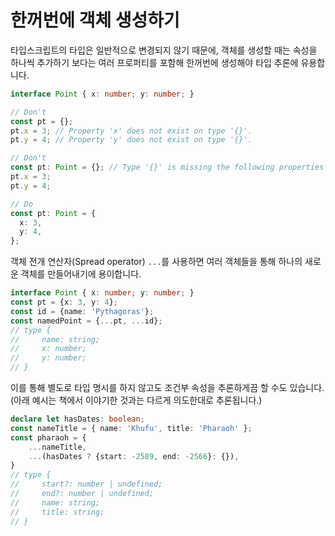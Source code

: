 # 한꺼번에 객체 생성하기

타입스크립트의 타입은 일반적으로 변경되지 않기 때문에, 객체를 생성할 때는 속성을 하나씩 추가하기 보다는 여러 프로퍼티를 포함해 한꺼번에 생성해야 타입 추론에 유용합니다.

```ts
interface Point { x: number; y: number; }

// Don't
const pt = {};
pt.x = 3; // Property 'x' does not exist on type '{}'.
pt.y = 4; // Property 'y' does not exist on type '{}'.

// Don't
const pt: Point = {}; // Type '{}' is missing the following properties from type 'Point': x, y
pt.x = 3;
pt.y = 4;

// Do
const pt: Point = {
  x: 3,
  y: 4,
};
```

객체 전개 연산자(Spread operator) `...`를 사용하면 여러 객체들을 통해 하나의 새로운 객체를 만들어내기에 용이합니다.

```ts
interface Point { x: number; y: number; }
const pt = {x: 3, y: 4};
const id = {name: 'Pythagoras'};
const namedPoint = {...pt, ...id};
// type {
//     name: string;
//     x: number;
//     y: number;
// }
```

이를 통해 별도로 타입 명시를 하지 않고도 조건부 속성을 추론하게끔 할 수도 있습니다.
(아래 예시는 책에서 이야기한 것과는 다르게 의도한대로 추론됩니다.)

```ts
declare let hasDates: boolean;
const nameTitle = { name: 'Khufu', title: 'Pharaoh' };
const pharaoh = {
    ...nameTitle,
    ...(hasDates ? {start: -2589, end: -2566}: {}),
}
// type {
//     start?: number | undefined;
//     end?: number | undefined;
//     name: string;
//     title: string;
// }
```